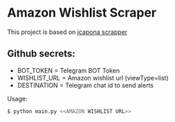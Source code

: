 # Amazon Wishlist Scraper

This project is based on [jcapona scrapper](https://github.com/jcapona/amazon-wishlist-scraper)

## Github secrets:
- BOT_TOKEN = Telegram BOT Token
- WISHLIST_URL = Amazon wishlist url (viewType=list)
- DESTINATION = Telegram chat id to send alerts

Usage:
```sh
$ python main.py <<AMAZON WISHLIST URL>>
```
